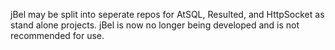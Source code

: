 jBel may be split into seperate repos for AtSQL, Resulted, and HttpSocket as stand alone projects. jBel is now no longer being developed and is not recommended for use.

